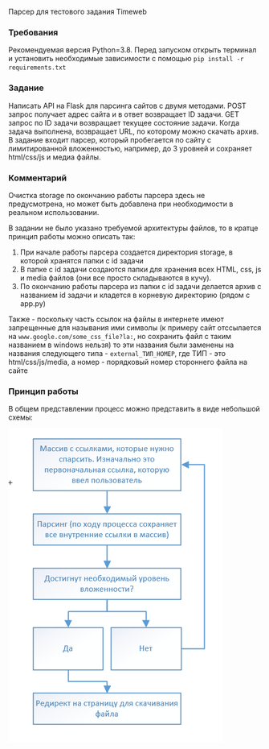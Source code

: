 Парсер для тестового задания Timeweb

### Требования

Рекомендуемая версия Python=3.8. Перед запуском открыть терминал и установить необходимые зависимости с помощью `pip install -r requirements.txt`

### Задание

Написать API на Flask для парсинга сайтов с двумя методами. POST запрос получает адрес сайта и в ответ возвращает ID задачи. GET запрос по ID задачи возвращает текущее состояние задачи. Когда задача выполнена, возвращает URL, по которому можно скачать архив.
В задание входит парсер, который пробегается по сайту с лимитированной вложенностью, например, до 3 уровней и сохраняет html/css/js и медиа файлы.

### Комментарий

Очистка storage по окончанию работы парсера здесь не предусмотрена, но может быть добавлена при необходимости в реальном использовании.

В задании не было указано требуемой архитектуры файлов, то в кратце принцип работы можно описать так: 
1. При начале работы парсера создается директория storage, в которой хранятся папки с id задачи
2. В папке с id задачи создаются папки для хранения всех HTML, css, js и media файлов (они все просто складываются в кучу). 
3. По окончанию работы парсера из папки с id задачи делается архив с названием id задачи и кладется в корневую директорию (рядом с app.py)

Также - поскольку часть ссылок на файлы в интернете имеют запрещенные для называния ими символы (к примеру сайт отссылается на `www.google.com/some_css_file?la:`, но сохранить файл с таким названием в windows нельзя)
то эти названия были заменены на названия следующего типа - `external_ТИП_НОМЕР`, где ТИП - это html/css/js/media, а номер - порядковый номер стороннего файла на сайте

### Принцип работы

В общем представлении процесс можно представить в виде небольшой схемы:

![Ошибка во время загрузки схемы](Снимок.PNG)
